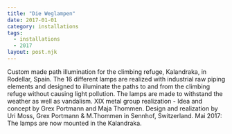 ```yaml
---
title: "Die Weglampen"
date: 2017-01-01
category: installations
tags:
  - installations
  - 2017
layout: post.njk
---
```


Custom made path illumination for the climbing refuge, Kalandraka, in Rodellar, Spain.
The 16 different lamps are realized with industrial raw piping elements and designed to 
illuminate the paths to and from the climbing refuge without causing light pollution. 
The lamps are made to withstand the weather as well as vandalism.
XIX metal group realization - Idea and concept by Grex Portmann and Maja Thommen.
Design and realization by Uri Moss, Grex Portmann & M.Thommen in Sennhof, Switzerland.
Mai 2017: The lamps are now mounted in the Kalandraka.

<!-- Images to be added -->


<!-- 
Source: TYPO3 page UID 1063
Category: sculptural work
-->
